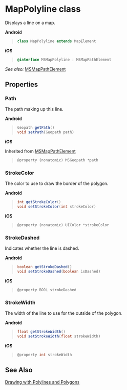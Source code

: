 
# MapPolyline class

Displays a line on a map.

**Android**

>```java
> class MapPolyline extends MapElement
>```

**iOS**

>```objectivec
> @interface MSMapPolyline : MSMapPathElement
>```

_See also:_ [MSMapPathElement](iOS/MSMapPathElement-class.md)

## Properties

### Path

The path making up this line.

**Android**

>```java
> Geopath getPath()
> void setPath(Geopath path)
>```

**iOS**

Inherited from [MSMapPathElement](iOS/MSMapPathElement-class.md)

>```objectivec
> @property (nonatomic) MSGeopath *path  
>```

### StrokeColor

The color to use to draw the border of the polygon.

**Android**

>```java
> int getStrokeColor()  
> void setStrokeColor(int strokeColor)
>```

**iOS**

>```objectivec
> @property (nonatomic) UIColor *strokeColor
>```  

### StrokeDashed

Indicates whether the line is dashed.

**Android**

>```java
> boolean getStrokeDashed()  
> void setStrokeDashed(boolean isDashed)
>```

**iOS**

>```objectivec
> @property BOOL strokeDashed
>```  

### StrokeWidth

The width of the line to use for the outside of the polygon.

**Android**

>```java
> float getStrokeWidth()  
> void setStrokeWidth(float strokeWidth)
>```

**iOS**

>```objectivec
> @property int strokeWidth
>```  

## See Also

[Drawing with Polylines and Polygons](../map-control-concepts/map-polylines-and-polygons.md)
